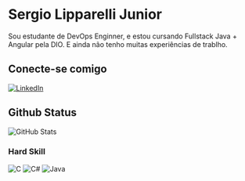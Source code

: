 # Sergio Lipparelli Junior

Sou estudante de DevOps Enginner, e estou cursando Fullstack Java + Angular pela DIO.
E ainda não tenho muitas experiências de trablho.

## Conecte-se comigo

[![LinkedIn](https://img.shields.io/badge/LinkedIn-000?style=for-the-badge&logo=linkedin&logoColor=0E76A8)](https://github.com/SergioLipparelli)

## Github Status

![GitHub Stats](https://github-readme-stats.vercel.app/api?username=SergioLipparelli&theme=transparent&bg_color=000&border_color=30A3DC&show_icons=true&icon_color=30A3DC&title_color=E94D5F&text_color=FFF)


### Hard Skill
![C](https://img.shields.io/badge/C-000?style=for-the-badge&logo=c) 
![C#](https://img.shields.io/badge/C%23-000?style=for-the-badge&logo=c-sharp&logoColor=823085)
![Java](https://img.shields.io/badge/Java-000?style=for-the-badge&logo=java)
